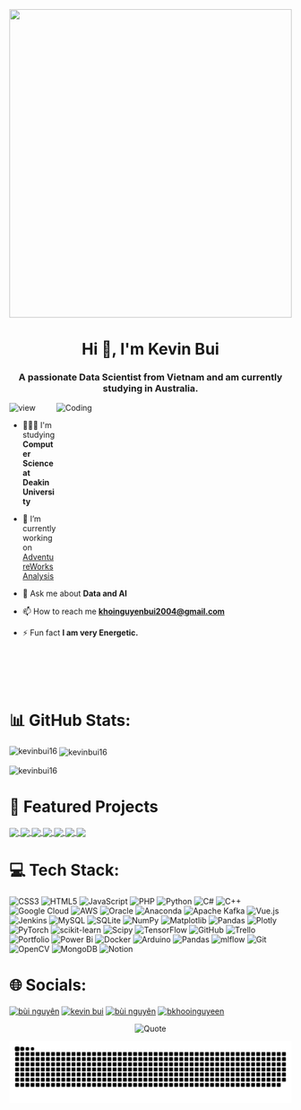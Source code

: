<img align="center" width="100%" height="550" src="https://user-images.githubusercontent.com/75851313/151668395-5591532b-28da-46a6-9476-7c9694bcb60e.gif">
<h1 align="center">Hi 👋, I'm Kevin Bui</h1>
<h3 align="center">A passionate Data Scientist from Vietnam and am currently studying in Australia.</h3>




<img align="right" alt="Coding" width="420" height="300" src="https://i.giphy.com/FoVzfcqCDSb7zCynOp.webp">


<p align="left"> <img src="https://komarev.com/ghpvc/?username=rishavchanda&label=Profile%20views&color=0e75b6&style=flat" alt="view" /> </p>

- 👨🏼‍🎓 I'm studying **Computer Science at Deakin University**
  
- 🔭 I’m currently working on [AdventureWorks Analysis](https://github.com/Kevinbui16/AdventureWorks-Data-Analysis)

- 💬 Ask me about **Data and AI**

- 📫 How to reach me **khoinguyenbui2004@gmail.com**

- ⚡ Fun fact **I am very Energetic.**

<br><br>
<br><br>
# 📊 GitHub Stats:
<p><img align="left" src="https://github-readme-stats.vercel.app/api/top-langs?username=kevinbui16&show_icons=true&locale=en&layout=compact" alt="kevinbui16" /></p>
<p>&nbsp;<img align="center" src="https://github-readme-stats.vercel.app/api?username=Kevinbui16&show_icons=true&theme=tokyonight" alt="kevinbui16" /></p>
<p><img align="center" src="https://github-readme-streak-stats.herokuapp.com/?user=kevinbui16&" alt="kevinbui16" /></p>

# 🚀 Featured Projects
<a href="https://github.com/Kevinbui16/AdventureWorks-Data-Analysis">
  <!-- Change the `github-readme-stats.anuraghazra1.vercel.app` to `github-readme-stats.vercel.app`  -->
  <img align="center" src="https://github-readme-stats.anuraghazra1.vercel.app/api/pin/?username=Kevinbui16&repo=AdventureWorks-Data-Analysis&theme=radical" />
</a>   
<a href="https://github.com/Kevinbui16/Traffic-Jam-Object-Detection">
  <!-- Change the `github-readme-stats.anuraghazra1.vercel.app` to `github-readme-stats.vercel.app`  -->
  <img align="center" src="https://github-readme-stats.anuraghazra1.vercel.app/api/pin/?username=Kevinbui16&repo=Traffic-Jam-Object-Detection&theme=dark" />
</a>

<a href="https://github.com/Kevinbui16/NutriSync">
  <!-- Change the `github-readme-stats.anuraghazra1.vercel.app` to `github-readme-stats.vercel.app`  -->
  <img align="center" src="https://github-readme-stats.anuraghazra1.vercel.app/api/pin/?username=Kevinbui16&repo=NutriSync&theme=gruvbox" />
</a>    
<a href="https://github.com/Kevinbui16/HandDraw-AI">
  <!-- Change the `github-readme-stats.anuraghazra1.vercel.app` to `github-readme-stats.vercel.app`  -->
  <img align="center" src="https://github-readme-stats.anuraghazra1.vercel.app/api/pin/?username=Kevinbui16&repo=HandDraw-AI&theme=merko" />
</a>

<a href="https://github.com/Kevinbui16/Vegetable-Detection-Deep-Learning">
  <!-- Change the `github-readme-stats.anuraghazra1.vercel.app` to `github-readme-stats.vercel.app`  -->
  <img align="center" src="https://github-readme-stats.anuraghazra1.vercel.app/api/pin/?username=Kevinbui16&repo=Vegetable-Detection-Deep-Learning&theme=highcontrast" />
</a>    
<a href="https://github.com/Kevinbui16/Stroke-Detection-ML">
  <!-- Change the `github-readme-stats.anuraghazra1.vercel.app` to `github-readme-stats.vercel.app`  -->
  <img align="center" src="https://github-readme-stats.anuraghazra1.vercel.app/api/pin/?username=Kevinbui16&repo=Stroke-Detection-ML&theme=cobalt" />
</a> 

<a href="https://github.com/Kevinbui16/Electricity-Consumption-Prediction">
  <!-- Change the `github-readme-stats.anuraghazra1.vercel.app` to `github-readme-stats.vercel.app`  -->
  <img align="center" src="https://github-readme-stats.anuraghazra1.vercel.app/api/pin/?username=Kevinbui16&repo=Electricity-Consumption-Prediction&theme=onedark" />
</a>

# 💻 Tech Stack:
![CSS3](https://img.shields.io/badge/css3-%231572B6.svg?style=for-the-badge&logo=css3&logoColor=white) ![HTML5](https://img.shields.io/badge/html5-%23E34F26.svg?style=for-the-badge&logo=html5&logoColor=white) ![JavaScript](https://img.shields.io/badge/javascript-%23323330.svg?style=for-the-badge&logo=javascript&logoColor=%23F7DF1E) ![PHP](https://img.shields.io/badge/php-%23777BB4.svg?style=for-the-badge&logo=php&logoColor=white) ![Python](https://img.shields.io/badge/python-3670A0?style=for-the-badge&logo=python&logoColor=ffdd54) ![C#](https://img.shields.io/badge/c%23-%23239120.svg?style=for-the-badge&logo=csharp&logoColor=white) ![C++](https://img.shields.io/badge/c++-%2300599C.svg?style=for-the-badge&logo=c%2B%2B&logoColor=white) ![Google Cloud](https://img.shields.io/badge/GoogleCloud-%234285F4.svg?style=for-the-badge&logo=google-cloud&logoColor=white) ![AWS](https://img.shields.io/badge/AWS-%23FF9900.svg?style=for-the-badge&logo=amazon-aws&logoColor=white) ![Oracle](https://img.shields.io/badge/Oracle-F80000?style=for-the-badge&logo=oracle&logoColor=white) ![Anaconda](https://img.shields.io/badge/Anaconda-%2344A833.svg?style=for-the-badge&logo=anaconda&logoColor=white) ![Apache Kafka](https://img.shields.io/badge/Apache%20Kafka-000?style=for-the-badge&logo=apachekafka) ![Vue.js](https://img.shields.io/badge/vue.js-%2335495e.svg?style=for-the-badge&logo=vuedotjs&logoColor=%234FC08D) ![Jenkins](https://img.shields.io/badge/jenkins-%232C5263.svg?style=for-the-badge&logo=jenkins&logoColor=white) ![MySQL](https://img.shields.io/badge/mysql-4479A1.svg?style=for-the-badge&logo=mysql&logoColor=white) ![SQLite](https://img.shields.io/badge/sqlite-%2307405e.svg?style=for-the-badge&logo=sqlite&logoColor=white) ![NumPy](https://img.shields.io/badge/numpy-%23013243.svg?style=for-the-badge&logo=numpy&logoColor=white) ![Matplotlib](https://img.shields.io/badge/Matplotlib-%23ffffff.svg?style=for-the-badge&logo=Matplotlib&logoColor=black) ![Pandas](https://img.shields.io/badge/pandas-%23150458.svg?style=for-the-badge&logo=pandas&logoColor=white) ![Plotly](https://img.shields.io/badge/Plotly-%233F4F75.svg?style=for-the-badge&logo=plotly&logoColor=white) ![PyTorch](https://img.shields.io/badge/PyTorch-%23EE4C2C.svg?style=for-the-badge&logo=PyTorch&logoColor=white) ![scikit-learn](https://img.shields.io/badge/scikit--learn-%23F7931E.svg?style=for-the-badge&logo=scikit-learn&logoColor=white) ![Scipy](https://img.shields.io/badge/SciPy-%230C55A5.svg?style=for-the-badge&logo=scipy&logoColor=%white) ![TensorFlow](https://img.shields.io/badge/TensorFlow-%23FF6F00.svg?style=for-the-badge&logo=TensorFlow&logoColor=white) ![GitHub](https://img.shields.io/badge/github-%23121011.svg?style=for-the-badge&logo=github&logoColor=white) ![Trello](https://img.shields.io/badge/Trello-%23026AA7.svg?style=for-the-badge&logo=Trello&logoColor=white) ![Portfolio](https://img.shields.io/badge/Portfolio-%23000000.svg?style=for-the-badge&logo=firefox&logoColor=#FF7139) ![Power Bi](https://img.shields.io/badge/power_bi-F2C811?style=for-the-badge&logo=powerbi&logoColor=black) ![Docker](https://img.shields.io/badge/docker-%230db7ed.svg?style=for-the-badge&logo=docker&logoColor=white) ![Arduino](https://img.shields.io/badge/-Arduino-00979D?style=for-the-badge&logo=Arduino&logoColor=white) ![Pandas](https://img.shields.io/badge/pandas-%23150458.svg?style=for-the-badge&logo=pandas&logoColor=white) ![mlflow](https://img.shields.io/badge/mlflow-%23d9ead3.svg?style=for-the-badge&logo=numpy&logoColor=blue) ![Git](https://img.shields.io/badge/git-%23F05033.svg?style=for-the-badge&logo=git&logoColor=white) ![OpenCV](https://img.shields.io/badge/opencv-%23white.svg?style=for-the-badge&logo=opencv&logoColor=white) ![MongoDB](https://img.shields.io/badge/MongoDB-%234ea94b.svg?style=for-the-badge&logo=mongodb&logoColor=white) ![Notion](https://img.shields.io/badge/Notion-%23000000.svg?style=for-the-badge&logo=notion&logoColor=white)

# 🌐 Socials:
<p align="left">
<a href="https://codepen.io/B-i-Nguy-n" target="blank"><img align="center" src="https://raw.githubusercontent.com/rahuldkjain/github-profile-readme-generator/master/src/images/icons/Social/codepen.svg" alt="bùi nguyên" height="30" width="40" /></a>
<a href="https://www.linkedin.com/in/kevin-bui-a268b5276/" target="blank"><img align="center" src="https://raw.githubusercontent.com/rahuldkjain/github-profile-readme-generator/master/src/images/icons/Social/linked-in-alt.svg" alt="kevin bui" height="30" width="40" /></a>
<a href="https://www.facebook.com/bui.nguyen.58118774/" target="blank"><img align="center" src="https://raw.githubusercontent.com/rahuldkjain/github-profile-readme-generator/master/src/images/icons/Social/facebook.svg" alt="bùi nguyên" height="30" width="40" /></a>
<a href="https://www.instagram.com/bkhooinguyeen/" target="blank"><img align="center" src="https://raw.githubusercontent.com/rahuldkjain/github-profile-readme-generator/master/src/images/icons/Social/instagram.svg" alt="bkhooinguyeen" height="30" width="40" /></a>
</p>


<div align="center">
  <img src="https://quotes-github-readme.vercel.app/api?type=horizontal&theme=tokyonight" alt="Quote" />
</div>

![snake gif](https://github.com/Kevinbui16/Kevinbui16/blob/output/github-snake-dark.svg)





















